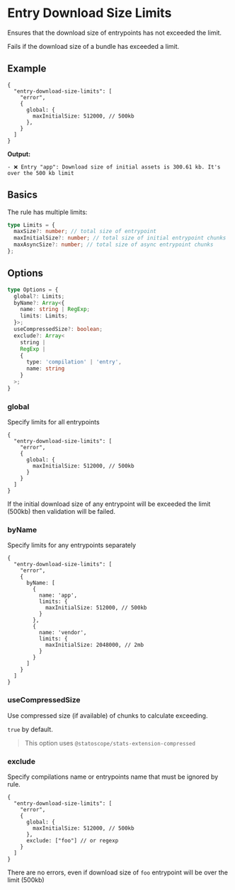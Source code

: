 # Entry Download Size Limits

Ensures that the download size of entrypoints has not exceeded the limit.

Fails if the download size of a bundle has exceeded a limit.

## Example

```json5
{
  "entry-download-size-limits": [
    "error",
    {
      global: {
        maxInitialSize: 512000, // 500kb 
      },
    }
  ]
}
```

**Output:**

```
- ❌ Entry "app": Download size of initial assets is 300.61 kb. It's over the 500 kb limit
```

## Basics

The rule has multiple limits:

```ts
type Limits = {
  maxSize?: number; // total size of entrypoint
  maxInitialSize?: number; // total size of initial entrypoint chunks
  maxAsyncSize?: number; // total size of async entrypoint chunks
};
```

## Options

```ts
type Options = {
  global?: Limits;
  byName?: Array<{
    name: string | RegExp;
    limits: Limits;
  }>;
  useCompressedSize?: boolean;
  exclude?: Array<
    string |
    RegExp |
    {
      type: 'compilation' | 'entry',
      name: string
    }
  >;
}
```

### global

Specify limits for all entrypoints

```json5
{
  "entry-download-size-limits": [
    "error",
    {
      global: {
        maxInitialSize: 512000, // 500kb
      }
    }
  ]
}
```

If the initial download size of any entrypoint will be exceeded the limit (500kb) then validation will be failed.

### byName

Specify limits for any entrypoints separately

```json5
{
  "entry-download-size-limits": [
    "error",
    {
      byName: [
        {
          name: 'app',
          limits: {
            maxInitialSize: 512000, // 500kb
          }
        },
        {
          name: 'vendor',
          limits: {
            maxInitialSize: 2048000, // 2mb
          }
        }
      ]
    }
  ]
}
```

### useCompressedSize

Use compressed size (if available) of chunks to calculate exceeding.

`true` by default.

> This option uses `@statoscope/stats-extension-compressed`

### exclude

Specify compilations name or entrypoints name that must be ignored by rule.

```json5
{
  "entry-download-size-limits": [
    "error",
    {
      global: {
        maxInitialSize: 512000, // 500kb
      },
      exclude: ["foo"] // or regexp
    }
  ]
}
```

There are no errors, even if download size of `foo` entrypoint will be over the limit (500kb)
